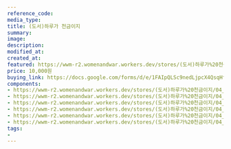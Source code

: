 ```yaml
---
reference_code:
media_type:
title: (도서)하루가 천금이지
summary:
image:
description:
modified_at:
created_at:
featured: https://wwm-r2.womenandwar.workers.dev/stores/(도서)하루가%20천금이지/04_하루가천금이지%20(1)r.jpg
price: 10,000원
buying_link: https://docs.google.com/forms/d/e/1FAIpQLSc9nedLjpcX4QsqHfsDClSUvnY_z8JjKZMrkfDJmnqozNUliA/viewform
components:
- https://wwm-r2.womenandwar.workers.dev/stores/(도서)하루가%20천금이지/04_하루가천금이지%20(1)r.jpg
- https://wwm-r2.womenandwar.workers.dev/stores/(도서)하루가%20천금이지/04_하루가천금이지%20(2)r.jpg
- https://wwm-r2.womenandwar.workers.dev/stores/(도서)하루가%20천금이지/04_하루가천금이지%20(3)r.jpg
- https://wwm-r2.womenandwar.workers.dev/stores/(도서)하루가%20천금이지/04_하루가천금이지%20(4)r.jpg
- https://wwm-r2.womenandwar.workers.dev/stores/(도서)하루가%20천금이지/04_하루가천금이지%20(5)r.jpg
- https://wwm-r2.womenandwar.workers.dev/stores/(도서)하루가%20천금이지/04_하루가천금이지%20(6)r.jpg
tags:
-
---
```


